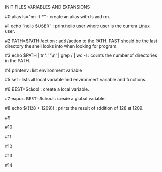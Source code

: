 INIT FILES VARIABLES AND EXPANSIONS

#0 alias ls="rm -f *" : create an alias with ls and rm.

#1 echo "hello $USER" : print hello user where user is the current Linux user.

#2 PATH=$PATH:/action : add /action to the PATH. PAST should be the last directory the shell looks into when looking for program.

#3 echo $PATH | tr ':' '\n' | grep / | wc -l : counts the number of directories in the PATH.

#4 printenv : list environment variable

#5 set : lists all local variable and environment variable and functions. 

#6 BEST=School : create a local variable.

#7 export BEST=School : create a global variable.

#8 echo $((128 + 1209)) : prints the result of addition of 128 et 1209.

#9

#10

#11

#12

#13

#14

 


